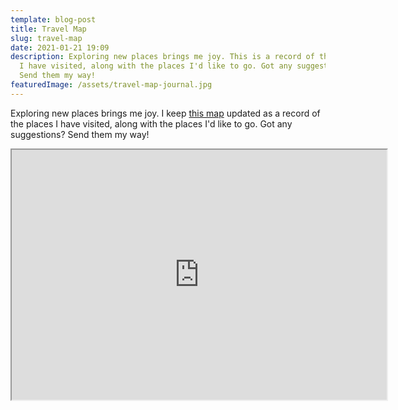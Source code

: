 ```yaml
---
template: blog-post
title: Travel Map
slug: travel-map
date: 2021-01-21 19:09
description: Exploring new places brings me joy. This is a record of the places
  I have visited, along with the places I'd like to go. Got any suggestions?
  Send them my way!
featuredImage: /assets/travel-map-journal.jpg
---
```

Exploring new places brings me joy. I keep [this map](https://www.google.com/maps/d/u/0/edit?mid=1JhrnRW3fAkrs6GI-p4Z8PVcTlIAH8Z14&usp=sharing) updated as a record of the places I have visited, along with the places I'd like to go. Got any suggestions? Send them my way!

<iframe src="https://www.google.com/maps/d/embed?mid=1JhrnRW3fAkrs6GI-p4Z8PVcTlIAH8Z14" width="600" height="400"></iframe>